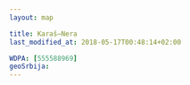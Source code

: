 ```yaml
---
layout: map

title: Karaš–Nera
last_modified_at: 2018-05-17T00:48:14+02:00

WDPA: [555588969]
geoSrbija:
---
```

